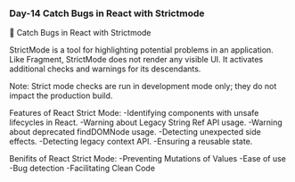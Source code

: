 ### Day-14 Catch Bugs in React with Strictmode

 👋 Catch Bugs in React with Strictmode

StrictMode is a tool for highlighting potential problems in an application. 
Like Fragment, StrictMode does not render any visible UI. 
It activates additional checks and warnings for its descendants.

Note: Strict mode checks are run in development mode only; they do not impact the production build.


Features of React Strict Mode:
    -Identifying components with unsafe lifecycles in React.
    -Warning about Legacy String Ref API usage.
    -Warning about deprecated findDOMNode usage.
    -Detecting unexpected side effects.
    -Detecting legacy context API.
    -Ensuring a reusable state.


Benifits of React Strict Mode:
    -Preventing Mutations of Values
    -Ease of use
    -Bug detection
    -Facilitating Clean Code